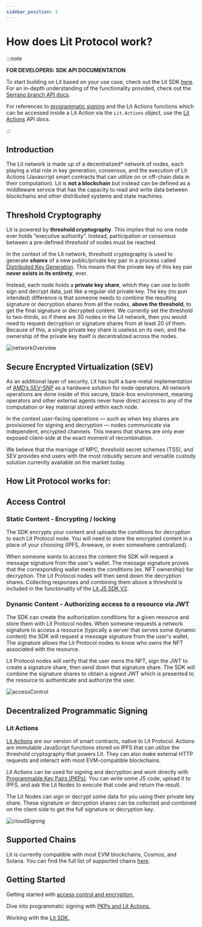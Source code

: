 ```yaml
---
sidebar_position: 3
---
```


# How does Lit Protocol work?

:::note

**FOR DEVELOPERS: SDK API DOCUMENTATION**

To start building on Lit based on your use case, check out the Lit SDK [here](/SDK/intro.mdx). For an in-depth understanding of the functionality provided, check out the [Serrano branch API docs](https://serrano-sdk-docs.litprotocol.com/#welcome). 

For references to [programmatic signing](/coreConcepts/LitActionsAndPKPs/intro.md) and the Lit Actions functions which can be accessed inside a Lit Action via the `Lit.Actions` object, use the [Lit Actions](http://actions-docs.litprotocol.com/) API docs.

:::

## Introduction

The Lit network is made up of a decentralized\* network of nodes, each playing a vital role in key generation, consensus, and the execution of Lit Actions (Javascript smart contracts that can utilize on or off-chain data in their computation). Lit is **not a blockchain** but instead can be defined as a middleware service that has the capacity to read and write data between blockchains and other distributed systems and state machines.

## Threshold Cryptography

Lit is powered by **threshold cryptography**. This implies that no one node ever holds “executive authority”. Instead, participation or *consensus* between a pre-defined _threshold_ of nodes must be reached.

In the context of the Lit network, threshold cryptography is used to generate **_shares_** of a new public/private key pair in a process called [Distributed Key Generation](https://en.wikipedia.org/wiki/Distributed_key_generation). This means that the private key of this key pair **never exists in its entirety**, ever.

Instead, each node holds a **private key share**, which they can use to both sign and decrypt data, just like a regular old private key. The key (no pun intended) difference is that someone needs to combine the resulting signature or decryption shares from all the nodes, **above the threshold**, to get the final signature or decrypted content. We currently set the threshold to two-thirds, so if there are 30 nodes in the Lit network, then you would need to request decryption or signature shares from at least 20 of them. Because of this, a single private key share is useless on its own, and the ownership of the private key itself is decentralized across the nodes.

![networkOverview](/img/networkOverview.png)

## Secure Encrypted Virtualization (SEV)

As an additional layer of security, Lit has built a bare-metal implementation of [AMD’s SEV-SNP](https://www.amd.com/system/files/TechDocs/SEV-SNP-strengthening-vm-isolation-with-integrity-protection-and-more.pdf) as a hardware solution for node operators. All network operations are done inside of this secure, black-box environment, meaning operators and other external agents never have direct access to any of the computation or key material stored within each node. 

In the context user-facing operations — such as when key shares are provisioned for signing and decryption — nodes communicate via independent, encrypted channels. This means that shares are only ever exposed client-side at the exact moment of recombination.

We believe that the marriage of MPC, threshold secret schemes (TSS), and SEV provides end users with the most robustly secure and versatile custody solution currently available on the market today.


## How Lit Protocol works for:

## Access Control

### Static Content - Encrypting / locking[](https://developer.litprotocol.com/Introduction/howItWorks#static-content---encrypting--locking)

The SDK encrypts your content and uploads the conditions for decryption to each Lit Protocol node. You will need to store the encrypted content in a place of your choosing (IPFS, Arweave, or even somewhere centralized).

When someone wants to access the content the SDK will request a message signature from the user's wallet. The message signature proves that the corresponding wallet meets the conditions (ex. NFT ownership) for decryption. The Lit Protocol nodes will then send down the decryption shares. Collecting responses and combining them above a threshold is included in the functionality of the [Lit JS SDK V2](/SDK/intro).

### Dynamic Content - Authorizing access to a resource via JWT[](https://developer.litprotocol.com/Introduction/howItWorks#dynamic-content---authorizing-access-to-a-resource-via-jwt)

The SDK can create the authorization conditions for a given resource and store them with Lit Protocol nodes. When someone requests a network signature to access a resource (typically a server that serves some dynamic content) the SDK will request a message signature from the user's wallet. The signature allows the Lit Protocol nodes to know who owns the NFT associated with the resource.

Lit Protocol nodes will verify that the user owns the NFT, sign the JWT to create a signature share, then send down that signature share. The SDK will combine the signature shares to obtain a signed JWT which is presented to the resource to authenticate and authorize the user.

![accessControl](/img/AccessControl.png)

## Decentralized Programmatic Signing

### Lit Actions

[Lit Actions](/coreConcepts/LitActionsAndPKPs/actions/litActions) are our version of smart contracts, native to Lit Protocol. Actions are immutable JavaScript functions stored on IPFS that can utilize the threshold cryptography that powers Lit. They can also make external HTTP requests and interact with most EVM-compatible blockchains.

Lit Actions can be used for signing and decryption and work directly with [Programmable Key Pairs (PKPs)](/coreConcepts/LitActionsAndPKPs/PKPs). You can write some JS code, upload it to IPFS, and ask the Lit Nodes to execute that code and return the result.

The Lit Nodes can sign or decrypt some data for you using their private key share. These signature or decryption shares can be collected and combined on the client side to get the full signature or decryption key.

![cloudSigning](/img/CloudSigning.png)

## Supported Chains

Lit is currently compatible with most EVM blockchains, Cosmos, and Solana. You can find the full list of supported chains [here](/Support/supportedChains.md).

## Getting Started

Getting started with [access control and encryption.](/coreConcepts/accessControl/intro)

Dive into programmatic signing with [PKPs and Lit Actions.](/coreConcepts/LitActionsAndPKPs/intro)

Working with the [Lit SDK.](/SDK/Explanation/installation)
